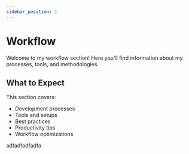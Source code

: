 ```yaml
---
sidebar_position: 1
---
```


# Workflow

Welcome to my workflow section! Here you'll find information about my processes, tools, and methodologies.

## What to Expect

This section covers:
- Development processes
- Tools and setups
- Best practices
- Productivity tips
- Workflow optimizations 

adfadfadfadfa